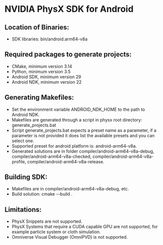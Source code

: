 # NVIDIA PhysX SDK for Android

## Location of Binaries:

* SDK libraries: bin/android.arm64-v8a


## Required packages to generate projects:

* CMake, minimum version 3.14
* Python, minimum version 3.5
* Android SDK, minimum version 29
* Android NDK, minimum version 22


## Generating Makefiles:

* Set the environment variable ANDROID_NDK_HOME to the path to Android NDK.
* Makefiles are generated through a script in physx root directory: generate_projects.bat
* Script generate_projects.bat expects a preset name as a parameter, if a parameter is not provided it does list the available presets and you can select one.
* Supported preset for android platform is: android-arm64-v8a.
* Generated solutions are in folder compiler/android-arm64-v8a-debug, compiler/android-arm64-v8a-checked, compiler/android-arm64-v8a-profile, compiler/android-arm64-v8a-release.


## Building SDK:

* Makefiles are in compiler/android-arm64-v8a-debug, etc.
* Build solution: cmake --build .

## Limitations:

* PhysX Snippets are not supported.
* PhysX Systems that require a CUDA capable GPU are not supported, for example particle system or cloth simulation.
* Omniverse Visual Debugger (OmniPVD) is not supported.
